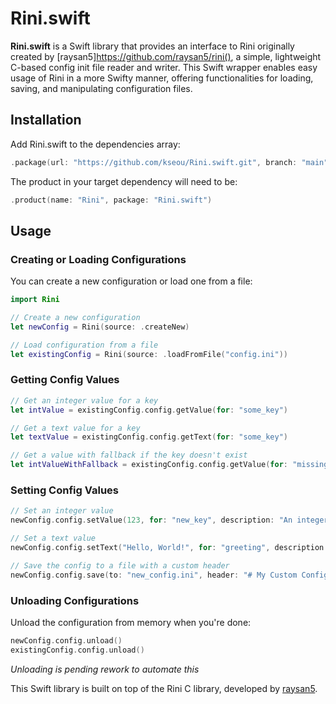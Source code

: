 # Rini.swift

**Rini.swift** is a Swift library that provides an interface to Rini originally created by [raysan5]https://github.com/raysan5/rini(), a simple, lightweight C-based config init file reader and writer. This Swift wrapper enables easy usage of Rini in a more Swifty manner, offering functionalities for loading, saving, and manipulating configuration files.

## Installation
Add Rini.swift to the dependencies array:

```swift
.package(url: "https://github.com/kseou/Rini.swift.git", branch: "main")
```

The product in your target dependency will need to be:

```swift
.product(name: "Rini", package: "Rini.swift")
```

## Usage

### Creating or Loading Configurations

You can create a new configuration or load one from a file:

```swift
import Rini

// Create a new configuration
let newConfig = Rini(source: .createNew)

// Load configuration from a file
let existingConfig = Rini(source: .loadFromFile("config.ini"))
```

### Getting Config Values

```swift
// Get an integer value for a key
let intValue = existingConfig.config.getValue(for: "some_key")

// Get a text value for a key
let textValue = existingConfig.config.getText(for: "some_key")

// Get a value with fallback if the key doesn't exist
let intValueWithFallback = existingConfig.config.getValue(for: "missing_key", fallback: 42)
```

### Setting Config Values

```swift
// Set an integer value
newConfig.config.setValue(123, for: "new_key", description: "An integer value")

// Set a text value
newConfig.config.setText("Hello, World!", for: "greeting", description: "A greeting message")

// Save the config to a file with a custom header
newConfig.config.save(to: "new_config.ini", header: "# My Custom Config")
```

### Unloading Configurations

Unload the configuration from memory when you're done:

```swift
newConfig.config.unload()
existingConfig.config.unload()
```

*Unloading is pending rework to automate this*


This Swift library is built on top of the Rini C library, developed by [raysan5](https://github.com/raysan5/rini).

